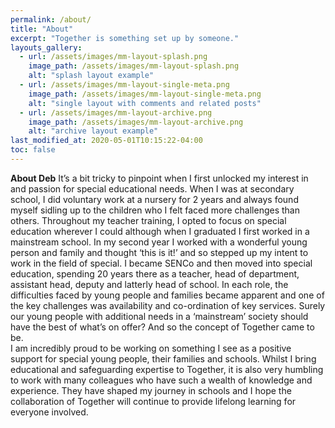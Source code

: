 ```yaml
---
permalink: /about/
title: "About"
excerpt: "Together is something set up by someone."
layouts_gallery:
  - url: /assets/images/mm-layout-splash.png
    image_path: /assets/images/mm-layout-splash.png
    alt: "splash layout example"
  - url: /assets/images/mm-layout-single-meta.png
    image_path: /assets/images/mm-layout-single-meta.png
    alt: "single layout with comments and related posts"
  - url: /assets/images/mm-layout-archive.png
    image_path: /assets/images/mm-layout-archive.png
    alt: "archive layout example"
last_modified_at: 2020-05-01T10:15:22-04:00
toc: false
---
```

**About Deb**
It’s a bit tricky to pinpoint when I first unlocked my interest in and passion for special educational needs.  When I was at secondary school, I did voluntary work at a nursery for 2 years and always found myself sidling up to the children who I felt faced more challenges than others.  Throughout my teacher training, I opted to focus on special education wherever I could although when I graduated I first worked in a mainstream school.  In my second year I worked with a wonderful young person and family and thought ‘this is it!’ and so stepped up my intent to work in the field of special.  I became SENCo and then moved into special education, spending 20 years there as a teacher, head of department, assistant head, deputy and latterly head of school.  In each role, the difficulties faced by young people and families became apparent and one of the key challenges was availability and co-ordination of key services.  Surely our young people with additional needs in a ‘mainstream’ society should have the best of what’s on offer?  And so the concept of Together came to be.  
I am incredibly proud to be working on something I see as a positive support for special young people, their families and schools.  Whilst I bring educational and safeguarding expertise to Together, it is also very humbling to work with many colleagues who have such a wealth of knowledge and experience.  They have shaped my journey in schools and I hope the collaboration of Together will continue to provide lifelong learning for everyone involved. 

